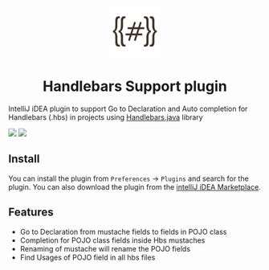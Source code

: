 <p align="center">
<img src="/preview/logo.png" title="logo" width="100" height="100">
</p>

<h1 align="center">
Handlebars Support plugin
</h1>

IntelliJ iDEA plugin to support Go to Declaration and Auto completion for Handlebars (.hbs) in projects using <a href="https://github.com/jknack/handlebars.java">Handlebars.java</a> library

<img src="https://plugins.jetbrains.com/files/11251/screenshot_18614.png" height="300"/>
<img src="https://plugins.jetbrains.com/files/11251/screenshot_18615.png" height="300"/>

Install
-----
You can install the plugin from `Preferences` -> `Plugins` and search for the plugin. 
You can also download the plugin from the <a href="https://plugins.jetbrains.com/plugin/11251-handlebars-support">intelliJ iDEA Marketplace</a>.

Features
-----
- Go to Declaration from mustache fields to fields in POJO class
- Completion for POJO class fields inside Hbs mustaches
- Renaming of mustache will rename the POJO fields
- Find Usages of POJO field in all hbs files
